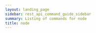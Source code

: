 ```yaml
---
layout: landing_page
sidebar: rest_api_command_guide_sidebar
summary: Listing of commands for node
title: node
---
```

